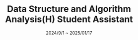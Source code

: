 ---
title: "Data Structure and Algorithm Analysis(H) Student Assistant"
collection: SA
type: "Undergraduate Honor Course"
# permalink: /teaching/2014-spring-teaching-1
venue: "SUSTech, CSE department"
date: 2024/9/1 ~ 2025/01/17
---